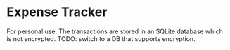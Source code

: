 # Expense Tracker

For personal use. The transactions are stored in an SQLite database which is not encrypted. TODO: switch to a DB that supports encryption.
